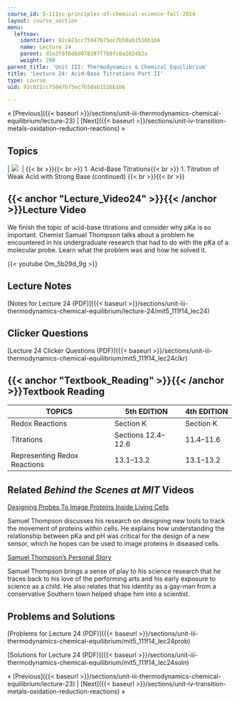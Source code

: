 ```yaml
---
course_id: 5-111sc-principles-of-chemical-science-fall-2014
layout: course_section
menu:
  leftnav:
    identifier: 92c821cc75047b75ec7b50ab1516b1b6
    name: Lecture 24
    parent: d1e2f8f6d6d078397f7b8fc6a1024b2a
    weight: 290
parent_title: 'Unit III: Thermodynamics & Chemical Equilibrium'
title: 'Lecture 24: Acid-Base Titrations Part II'
type: course
uid: 92c821cc75047b75ec7b50ab1516b1b6

---
```


« [Previous]({{< baseurl >}}/sections/unit-iii-thermodynamics-chemical-equilibrium/lecture-23) | [Next]({{< baseurl >}}/sections/unit-iv-transition-metals-oxidation-reduction-reactions) »

Topics
------

| ![](/coursemedia/5-111sc-principles-of-chemical-science-fall-2014/ed15682286b62727bd7ba26ef9e17d36_Lecture_24.jpg)  |  {{< br >}}{{< br >}} 1.  Acid-Base Titrations{{< br >}}    1.  Titration of Weak Acid with Strong Base (continued) {{< br >}}{{< br >}}  

{{< anchor "Lecture_Video24" >}}{{< /anchor >}}Lecture Video
------------------------------------------------------------

We finish the topic of acid-base titrations and consider why pKa is so important. Chemist Samuel Thompson talks about a problem he encountered in his undergraduate research that had to do with the pKa of a molecular probe. Learn what the problem was and how he solved it.

{{< youtube Om_5b29d_9g >}}

Lecture Notes
-------------

[Notes for Lecture 24 (PDF)]({{< baseurl >}}/sections/unit-iii-thermodynamics-chemical-equilibrium/lecture-24/mit5_111f14_lec24)

Clicker Questions
-----------------

[Lecture 24 Clicker Questions (PDF)]({{< baseurl >}}/sections/unit-iii-thermodynamics-chemical-equilibrium/mit5_111f14_lec24clkr)

{{< anchor "Textbook_Reading" >}}{{< /anchor >}}Textbook Reading
----------------------------------------------------------------

| TOPICS | 5th EDITION | 4th EDITION |
| --- | --- | --- |
| Redox Reactions | Section K | Section K |
| Titrations | Sections 12.4–12.6 | 11.4–11.6 |
| Representing Redox Reactions | 13.1–13.2 | 13.1–13.2 

Related _Behind the Scenes at MIT_ Videos
-----------------------------------------

[Designing Probes To Image Proteins Inside Living Cells](http://techtv.mit.edu/videos/24168-designing-probes-to-image-proteins-inside-living-cells-2-0)

Samuel Thompson discusses his research on designing new tools to track the movement of proteins within cells. He explains how understanding the relationship between pKa and pH was critical for the design of a new sensor, which he hopes can be used to image proteins in diseased cells.

[Samuel Thompson’s Personal Story](http://techtv.mit.edu/videos/24167-samuel-thompson-s-personal-story)

Samuel Thompson brings a sense of play to his science research that he traces back to his love of the performing arts and his early exposure to science as a child. He also relates that his identity as a gay-man from a conservative Southern town helped shape him into a scientist.

Problems and Solutions
----------------------

[Problems for Lecture 24 (PDF)]({{< baseurl >}}/sections/unit-iii-thermodynamics-chemical-equilibrium/mit5_111f14_lec24prob)

[Solutions for Lecture 24 (PDF)]({{< baseurl >}}/sections/unit-iii-thermodynamics-chemical-equilibrium/mit5_111f14_lec24soln)

« [Previous]({{< baseurl >}}/sections/unit-iii-thermodynamics-chemical-equilibrium/lecture-23) | [Next]({{< baseurl >}}/sections/unit-iv-transition-metals-oxidation-reduction-reactions) »